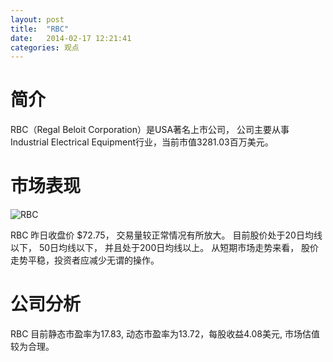```yaml
---
layout: post
title:  "RBC"
date:   2014-02-17 12:21:41
categories: 观点
---
```


# 简介
RBC（Regal Beloit Corporation）是USA著名上市公司，
公司主要从事Industrial Electrical Equipment行业，当前市值3281.03百万美元。

# 市场表现

![RBC](http://finviz.com/chart.ashx?t=RBC&ty=c&ta=1&p=d&s=l)

RBC 昨日收盘价 $72.75，
交易量较正常情况有所放大。
目前股价处于20日均线以下，
50日均线以下，
并且处于200日均线以上。
从短期市场走势来看，
股价走势平稳，投资者应减少无谓的操作。

# 公司分析
RBC 目前静态市盈率为17.83, 动态市盈率为13.72，每股收益4.08美元,
市场估值较为合理。
